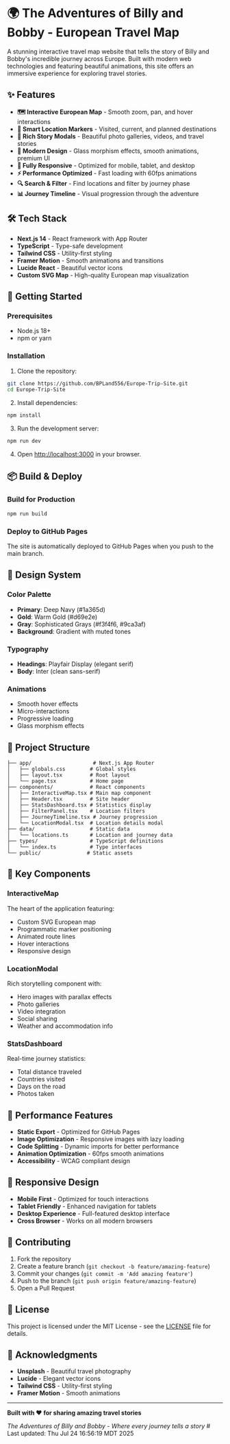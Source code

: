 # 🌍 The Adventures of Billy and Bobby - European Travel Map

A stunning interactive travel map website that tells the story of Billy and Bobby's incredible journey across Europe. Built with modern web technologies and featuring beautiful animations, this site offers an immersive experience for exploring travel stories.

## ✨ Features

- **🗺️ Interactive European Map** - Smooth zoom, pan, and hover interactions
- **📍 Smart Location Markers** - Visited, current, and planned destinations
- **📖 Rich Story Modals** - Beautiful photo galleries, videos, and travel stories
- **🎨 Modern Design** - Glass morphism effects, smooth animations, premium UI
- **📱 Fully Responsive** - Optimized for mobile, tablet, and desktop
- **⚡ Performance Optimized** - Fast loading with 60fps animations
- **🔍 Search & Filter** - Find locations and filter by journey phase
- **📊 Journey Timeline** - Visual progression through the adventure

## 🛠️ Tech Stack

- **Next.js 14** - React framework with App Router
- **TypeScript** - Type-safe development
- **Tailwind CSS** - Utility-first styling
- **Framer Motion** - Smooth animations and transitions
- **Lucide React** - Beautiful vector icons
- **Custom SVG Map** - High-quality European map visualization

## 🚀 Getting Started

### Prerequisites

- Node.js 18+ 
- npm or yarn

### Installation

1. Clone the repository:
```bash
git clone https://github.com/BPLand556/Europe-Trip-Site.git
cd Europe-Trip-Site
```

2. Install dependencies:
```bash
npm install
```

3. Run the development server:
```bash
npm run dev
```

4. Open [http://localhost:3000](http://localhost:3000) in your browser.

## 📦 Build & Deploy

### Build for Production
```bash
npm run build
```

### Deploy to GitHub Pages
The site is automatically deployed to GitHub Pages when you push to the main branch.

## 🎨 Design System

### Color Palette
- **Primary**: Deep Navy (#1a365d)
- **Gold**: Warm Gold (#d69e2e) 
- **Gray**: Sophisticated Grays (#f3f4f6, #9ca3af)
- **Background**: Gradient with muted tones

### Typography
- **Headings**: Playfair Display (elegant serif)
- **Body**: Inter (clean sans-serif)

### Animations
- Smooth hover effects
- Micro-interactions
- Progressive loading
- Glass morphism effects

## 📁 Project Structure

```
├── app/                    # Next.js App Router
│   ├── globals.css        # Global styles
│   ├── layout.tsx         # Root layout
│   └── page.tsx           # Home page
├── components/            # React components
│   ├── InteractiveMap.tsx # Main map component
│   ├── Header.tsx         # Site header
│   ├── StatsDashboard.tsx # Statistics display
│   ├── FilterPanel.tsx    # Location filters
│   ├── JourneyTimeline.tsx # Journey progression
│   └── LocationModal.tsx  # Location details modal
├── data/                  # Static data
│   └── locations.ts       # Location and journey data
├── types/                 # TypeScript definitions
│   └── index.ts           # Type interfaces
└── public/               # Static assets
```

## 🌟 Key Components

### InteractiveMap
The heart of the application featuring:
- Custom SVG European map
- Programmatic marker positioning
- Animated route lines
- Hover interactions
- Responsive design

### LocationModal
Rich storytelling component with:
- Hero images with parallax effects
- Photo galleries
- Video integration
- Social sharing
- Weather and accommodation info

### StatsDashboard
Real-time journey statistics:
- Total distance traveled
- Countries visited
- Days on the road
- Photos taken

## 🎯 Performance Features

- **Static Export** - Optimized for GitHub Pages
- **Image Optimization** - Responsive images with lazy loading
- **Code Splitting** - Dynamic imports for better performance
- **Animation Optimization** - 60fps smooth animations
- **Accessibility** - WCAG compliant design

## 📱 Responsive Design

- **Mobile First** - Optimized for touch interactions
- **Tablet Friendly** - Enhanced navigation for tablets
- **Desktop Experience** - Full-featured desktop interface
- **Cross Browser** - Works on all modern browsers

## 🤝 Contributing

1. Fork the repository
2. Create a feature branch (`git checkout -b feature/amazing-feature`)
3. Commit your changes (`git commit -m 'Add amazing feature'`)
4. Push to the branch (`git push origin feature/amazing-feature`)
5. Open a Pull Request

## 📄 License

This project is licensed under the MIT License - see the [LICENSE](LICENSE) file for details.

## 🙏 Acknowledgments

- **Unsplash** - Beautiful travel photography
- **Lucide** - Elegant vector icons
- **Tailwind CSS** - Utility-first styling
- **Framer Motion** - Smooth animations

---

**Built with ❤️ for sharing amazing travel stories**

*The Adventures of Billy and Bobby - Where every journey tells a story* # Last updated: Thu Jul 24 16:56:19 MDT 2025

